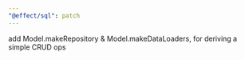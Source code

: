 ```yaml
---
"@effect/sql": patch
---
```


add Model.makeRepository & Model.makeDataLoaders, for deriving a simple CRUD ops
